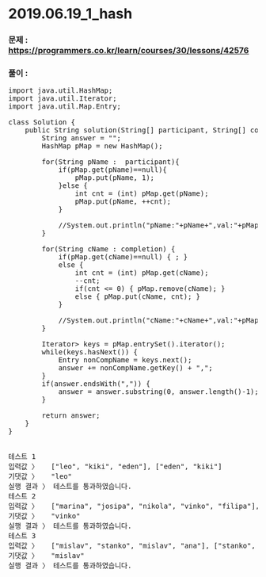 # 2019.06.19_1_hash

### 문제 : https://programmers.co.kr/learn/courses/30/lessons/42576  
### 풀이 : 

<pre>
import java.util.HashMap;
import java.util.Iterator;
import java.util.Map.Entry;

class Solution {
    public String solution(String[] participant, String[] completion) {
        String answer = "";
        HashMap<String, Integer> pMap = new HashMap<String, Integer>();

        for(String pName :  participant){
            if(pMap.get(pName)==null){
                pMap.put(pName, 1);
            }else {
                int cnt = (int) pMap.get(pName);
                pMap.put(pName, ++cnt);
            }

            //System.out.println("pName:"+pName+",val:"+pMap.get(pName));
        }

        for(String cName : completion) {
            if(pMap.get(cName)==null) { ; }
            else {
                int cnt = (int) pMap.get(cName);
                --cnt;
                if(cnt <= 0) { pMap.remove(cName); }
                else { pMap.put(cName, cnt); }
            }

            //System.out.println("cName:"+cName+",val:"+pMap.get(cName));
        }

        Iterator<Entry<String, Integer>> keys = pMap.entrySet().iterator();
        while(keys.hasNext()) {
            Entry<String, Integer> nonCompName = keys.next();
            answer += nonCompName.getKey() + ",";
        }
        if(answer.endsWith(",")) {
            answer = answer.substring(0, answer.length()-1);
        }

        return answer;
    }
}


테스트 1
입력값 〉	["leo", "kiki", "eden"], ["eden", "kiki"]
기댓값 〉	"leo"
실행 결과 〉	테스트를 통과하였습니다.
테스트 2
입력값 〉	["marina", "josipa", "nikola", "vinko", "filipa"], ["josipa", "filipa", "marina", "nikola"]
기댓값 〉	"vinko"
실행 결과 〉	테스트를 통과하였습니다.
테스트 3
입력값 〉	["mislav", "stanko", "mislav", "ana"], ["stanko", "ana", "mislav"]
기댓값 〉	"mislav"
실행 결과 〉	테스트를 통과하였습니다.
</pre>

